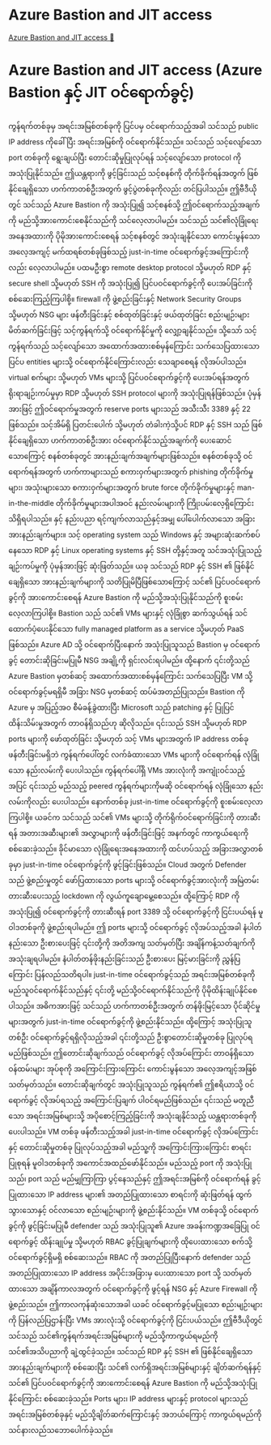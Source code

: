 # Azure Bastion and JIT access

[Azure Bastion and JIT access 🔗](https://www.coursera.org/learn/microsoft-sc-900-exam-preparation-and-practice/lecture/7dWcV/azure-bastion-and-jit-access)

# Azure Bastion and JIT access (Azure Bastion နှင့် JIT ဝင်ရောက်ခွင့်)

ကွန်ရက်တစ်ခုမှ အရင်းအမြစ်တစ်ခုကို ပြင်ပမှ ဝင်ရောက်သည့်အခါ သင်သည် public IP address ကိုခေါ်ပြီး အရင်းအမြစ်ကို ဝင်ရောက်နိုင်သည်။ သင်သည် သင့်လျော်သော port တစ်ခုကို ရွေးချယ်ပြီး တောင်းဆိုမှုပြုလုပ်ရန် သင့်လျော်သော protocol ကို အသုံးပြုနိုင်သည်။ ဤယန္တရားကို ဖွင့်ခြင်းသည် သင့်စနစ်ကို တိုက်ခိုက်ရန်အတွက် ဖြစ်နိုင်ချေရှိသော ဟက်ကာတစ်ဦးအတွက် ဖွင့်ပွဲတစ်ခုကိုလည်း တင်ပြပါသည်။ ဤဗီဒီယိုတွင် သင်သည် Azure Bastion ကို အသုံးပြု၍ သင့်စနစ်သို့ ဤဝင်ရောက်သည့်အချက်ကို မည်သို့အားကောင်းစေနိုင်သည်ကို သင်လေ့လာပါမည်။ သင်သည် သင်၏လုံခြုံရေးအနေအထားကို ပိုမိုအားကောင်းစေရန် သင့်စနစ်တွင် အသုံးချနိုင်သော ကောင်းမွန်သော အလေ့အကျင့် မက်ထရစ်တစ်ခုဖြစ်သည့် just-in-time ဝင်ရောက်ခွင့်အကြောင်းကိုလည်း လေ့လာပါမည်။ ပထမဦးစွာ remote desktop protocol သို့မဟုတ် RDP နှင့် secure shell သို့မဟုတ် SSH ကို အသုံးပြု၍ ပြင်ပဝင်ရောက်ခွင့်ကို ပေးအပ်ခြင်းကို စစ်ဆေးကြည့်ကြပါစို့။ firewall ကို ဖွဲ့စည်းခြင်းနှင့် Network Security Groups သို့မဟုတ် NSG များ ဖန်တီးခြင်းနှင့် စစ်ထုတ်ခြင်းနှင့် ဖယ်ထုတ်ခြင်း စည်းမျဉ်းများ မိတ်ဆက်ခြင်းဖြင့် သင့်ကွန်ရက်သို့ ဝင်ရောက်နိုင်မှုကို လျှော့ချနိုင်သည်။ သို့သော် သင့်ကွန်ရက်သည် သင့်လျော်သော အထောက်အထားစစ်မှန်ကြောင်း သက်သေပြထားသော ပြင်ပ entities များသို့ ဝင်ရောက်နိုင်ကြောင်းလည်း သေချာစေရန် လိုအပ်ပါသည်။ virtual စက်များ သို့မဟုတ် VMs များသို့ ပြင်ပဝင်ရောက်ခွင့်ကို ပေးအပ်ရန်အတွက် ရိုးရာချဉ်းကပ်မှုမှာ RDP သို့မဟုတ် SSH protocol များကို အသုံးပြုရန်ဖြစ်သည်။ ပုံမှန်အားဖြင့် ဤဝင်ရောက်မှုအတွက် reserve ports များသည် အသီးသီး 3389 နှင့် 22 ဖြစ်သည်။ သင့်အိမ်ရှိ ပြတင်းပေါက် သို့မဟုတ် တံခါးကဲ့သို့ပင် RDP နှင့် SSH သည် ဖြစ်နိုင်ချေရှိသော ဟက်ကာတစ်ဦးအား ဝင်ရောက်နိုင်သည့်အချက်ကို ပေးဆောင်သောကြောင့် စနစ်တစ်ခုတွင် အားနည်းချက်အချက်များဖြစ်သည်။ စနစ်တစ်ခုသို့ ဝင်ရောက်ရန်အတွက် ဟက်ကာများသည် စကားဝှက်များအတွက် phishing တိုက်ခိုက်မှုများ၊ အသုံးများသော စကားဝှက်များအတွက် brute force တိုက်ခိုက်မှုများနှင့် man-in-the-middle တိုက်ခိုက်မှုများအပါအဝင် နည်းလမ်းများကို ကြိုးပမ်းလေ့ရှိကြောင်း သိရှိရပါသည်။ နှင့် နည်းပညာ ရင့်ကျက်လာသည်နှင့်အမျှ ပေါ်ပေါက်လာသော အခြား အားနည်းချက်များ။ သင့် operating system သည် Windows နှင့် အများဆုံးဆက်စပ်နေသော RDP နှင့် Linux operating systems နှင့် SSH တို့နှင့်အတူ သင်အသုံးပြုသည့် ချဉ်းကပ်မှုကို ပုံမှန်အားဖြင့် ဆုံးဖြတ်သည်။ ယခု သင်သည် RDP နှင့် SSH ၏ ဖြစ်နိုင်ချေရှိသော အားနည်းချက်များကို သတိပြုမိပြီဖြစ်သောကြောင့် သင်၏ ပြင်ပဝင်ရောက်ခွင့်ကို အားကောင်းစေရန် Azure Bastion ကို မည်သို့အသုံးပြုနိုင်သည်ကို စူးစမ်းလေ့လာကြပါစို့။ Bastion သည် သင်၏ VMs များနှင့် လုံခြုံစွာ ဆက်သွယ်ရန် သင်ထောက်ပံ့ပေးနိုင်သော fully managed platform as a service သို့မဟုတ် PaaS ဖြစ်သည်။ Azure AD သို့ ဝင်ရောက်ပြီးနောက် အသုံးပြုသူသည် Bastion မှ ဝင်ရောက်ခွင့် တောင်းဆိုခြင်းမပြုမီ NSG အချို့ကို ရှင်းလင်းရပါမည်။ ထို့နောက် ၎င်းတို့သည် Azure Bastion မှတစ်ဆင့် အထောက်အထားစစ်မှန်ကြောင်း သက်သေပြပြီး VM သို့ ဝင်ရောက်ခွင့်မရရှိမီ အခြား NSG မှတစ်ဆင့် ထပ်မံအတည်ပြုသည်။ Bastion ကို Azure မှ အပြည့်အဝ စီမံခန့်ခွဲထားပြီး Microsoft သည် patching နှင့် ပြုပြင်ထိန်းသိမ်းမှုအတွက် တာဝန်ရှိသည်ဟု ဆိုလိုသည်။ ၎င်းသည် SSH သို့မဟုတ် RDP ports များကို ဖော်ထုတ်ခြင်း သို့မဟုတ် သင့် VMs များအတွက် IP address တစ်ခု ဖန်တီးခြင်းမရှိဘဲ ကွန်ရက်ပေါ်တွင် လက်ခံထားသော VMs များကို ဝင်ရောက်ရန် လုံခြုံသော နည်းလမ်းကို ပေးပါသည်။ ကွန်ရက်ပေါ်ရှိ VMs အားလုံးကို အကျုံးဝင်သည့်အပြင် ၎င်းသည် မည်သည့် peered ကွန်ရက်များကိုမဆို ဝင်ရောက်ရန် လုံခြုံသော နည်းလမ်းကိုလည်း ပေးပါသည်။ နောက်တစ်ခု just-in-time ဝင်ရောက်ခွင့်ကို စူးစမ်းလေ့လာကြပါစို့။ ယခင်က သင်သည် သင်၏ VMs များသို့ တိုက်ရိုက်ဝင်ရောက်ခြင်းကို တားဆီးရန် အတားအဆီးများ၏ အလွှာများကို ဖန်တီးခြင်းဖြင့် အနက်တွင် ကာကွယ်ရေးကို စစ်ဆေးခဲ့သည်။ ခိုင်မာသော လုံခြုံရေးအနေအထားကို ထင်ဟပ်သည့် အခြားအလွှာတစ်ခုမှာ just-in-time ဝင်ရောက်ခွင့်ကို ဖွင့်ခြင်းဖြစ်သည်။ Cloud အတွက် Defender သည် ဖွဲ့စည်းမှုတွင် ဖော်ပြထားသော ports များသို့ ဝင်ရောက်ခွင့်အားလုံးကို အမြဲတမ်းတားဆီးပေးသည့် lockdown ကို လွယ်ကူချောမွေ့စေသည်။ ထို့ကြောင့် RDP ကို အသုံးပြု၍ ဝင်ရောက်ခွင့်ကို တားဆီးရန် port 3389 သို့ ဝင်ရောက်ခွင့်ကို ငြင်းပယ်ရန် မူဝါဒတစ်ခုကို ဖွဲ့စည်းရပါမည်။ ဤ ports များသို့ ဝင်ရောက်ခွင့် လိုအပ်သည့်အခါ နံပါတ်နည်းသော ဦးစားပေးဖြင့် ၎င်းတို့ကို အတိအကျ သတ်မှတ်ပြီး အချိန်ကန့်သတ်ချက်ကို အသုံးချရပါမည်။ နံပါတ်တန်ဖိုးနည်းခြင်းသည် ဦးစားပေး မြင့်မားခြင်းကို ညွှန်ပြကြောင်း ပြန်လည်သတိရပါ။ just-in-time ဝင်ရောက်ခွင့်သည် အရင်းအမြစ်တစ်ခုကို မည်သူဝင်ရောက်နိုင်သည်နှင့် ၎င်းတို့ မည်သို့ဝင်ရောက်နိုင်သည်ကို ပိုမိုထိန်းချုပ်နိုင်စေပါသည်။ အဓိကအားဖြင့် သင်သည် ဟက်ကာတစ်ဦးအတွက် တန်ဖိုးမြင့်သော ပိုင်ဆိုင်မှုများအတွက် just-in-time ဝင်ရောက်ခွင့်ကို ဖွဲ့စည်းနိုင်သည်။ ထို့ကြောင့် အသုံးပြုသူတစ်ဦး ဝင်ရောက်ခွင့်ရရှိလိုသည့်အခါ ၎င်းတို့သည် ဦးစွာတောင်းဆိုမှုတစ်ခု ပြုလုပ်ရမည်ဖြစ်သည်။ ဤတောင်းဆိုချက်သည် ဝင်ရောက်ခွင့် လိုအပ်ကြောင်း တာဝန်ရှိသော ဝန်ထမ်းများ အုပ်စုကို အကြောင်းကြားကြောင်း ကောင်းမွန်သော အလေ့အကျင့်အဖြစ် သတ်မှတ်သည်။ တောင်းဆိုချက်တွင် အသုံးပြုသူသည် ကွန်ရက်၏ ဤဧရိယာသို့ ဝင်ရောက်ခွင့် လိုအပ်ရသည့် အကြောင်းပြချက် ပါဝင်ရမည်ဖြစ်သည်။ ၎င်းသည် မတူညီသော အရင်းအမြစ်များသို့ အပိုစောင့်ကြည့်ခြင်းကို အသုံးချနိုင်သည့် ယန္တရားတစ်ခုကို ပေးပါသည်။ VM တစ်ခု ဖန်တီးသည့်အခါ just-in-time ဝင်ရောက်ခွင့် လိုအပ်ကြောင်းနှင့် တောင်းဆိုမှုတစ်ခု ပြုလုပ်သည့်အခါ မည်သူ့ကို အကြောင်းကြားကြောင်း စာရင်းပြုစုရန် မူဝါဒတစ်ခုကို အကောင်အထည်ဖော်နိုင်သည်။ မည်သည့် port ကို အသုံးပြုသည်၊ port သည် မည်မျှကြာကြာ ပွင့်နေသည်နှင့် ဤအရင်းအမြစ်ကို ဝင်ရောက်ရန် ခွင့်ပြုထားသော IP address များ၏ အတည်ပြုထားသော စာရင်းကို ဆုံးဖြတ်ရန် ထွက်သွားသောနှင့် ဝင်လာသော စည်းမျဉ်းများကို ဖွဲ့စည်းနိုင်သည်။ VM တစ်ခုသို့ ဝင်ရောက်ခွင့်ကို ဖွင့်ခြင်းမပြုမီ defender သည် အသုံးပြုသူ၏ Azure အခန်းကဏ္ဍအခြေပြု ဝင်ရောက်ခွင့် ထိန်းချုပ်မှု သို့မဟုတ် RBAC ခွင့်ပြုချက်များကို ထိုပေးထားသော စက်သို့ ဝင်ရောက်ခွင့်ရှိမရှိ စစ်ဆေးသည်။ RBAC ကို အတည်ပြုပြီးနောက် defender သည် အတည်ပြုထားသော IP address အပိုင်းအခြားမှ ပေးထားသော port သို့ သတ်မှတ်ထားသော အချိန်ကာလအတွက် ဝင်ရောက်ခွင့်ကို ဖွင့်ရန် NSG နှင့် Azure Firewall ကို ဖွဲ့စည်းသည်။ ဤကာလကုန်ဆုံးသောအခါ ယခင် ဝင်ရောက်ခွင့်မပြုသော စည်းမျဉ်းများကို ပြန်လည်ပြဌာန်းပြီး VMs အားလုံးသို့ ဝင်ရောက်ခွင့်ကို ငြင်းပယ်သည်။ ဤဗီဒီယိုတွင် သင်သည် သင်၏ကွန်ရက်အရင်းအမြစ်များကို မည်သို့ကာကွယ်ရမည်ကို သင်၏အသိပညာကို ချဲ့ထွင်ခဲ့သည်။ သင်သည် RDP နှင့် SSH ၏ ဖြစ်နိုင်ချေရှိသော အားနည်းချက်များကို စစ်ဆေးပြီး သင်၏ လက်ရှိအရင်းအမြစ်များနှင့် ချိတ်ဆက်ရန်နှင့် သင်၏ ပြင်ပဝင်ရောက်ခွင့်ကို အားကောင်းစေရန် Azure Bastion ကို မည်သို့အသုံးပြုနိုင်ကြောင်း စစ်ဆေးခဲ့သည်။ Ports များ၊ IP address များနှင့် protocol များသည် အရင်းအမြစ်တစ်ခုနှင့် မည်သို့ချိတ်ဆက်ကြောင်းနှင့် အဘယ်ကြောင့် ကာကွယ်ရမည်ကို သင်နားလည်သဘောပေါက်ခဲ့သည်။
